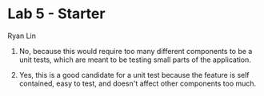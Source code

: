 # Lab 5 - Starter
Ryan Lin

1) No, because this would require too many different components to be a unit tests, which are meant to be testing small parts of the application.

2) Yes, this is a good candidate for a unit test because the feature is self contained, easy to test, and doesn't affect other components too much.